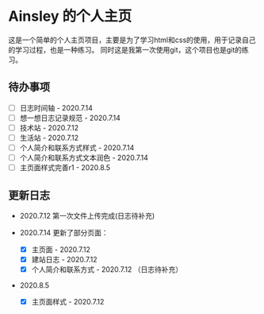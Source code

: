 # Ainsley 的个人主页

这是一个简单的个人主页项目，主要是为了学习html和css的使用，用于记录自己的学习过程，也是一种练习。
同时这是我第一次使用git，这个项目也是git的练习。

## 待办事项
- [ ] 日志时间轴 - 2020.7.14
- [ ] 想一想日志记录规范 - 2020.7.14
- [ ] 技术站 - 2020.7.12
- [ ] 生活站 - 2020.7.12
- [ ] 个人简介和联系方式样式 - 2020.7.14
- [ ] 个人简介和联系方式文本润色 - 2020.7.14
- [ ] 主页面样式完善r1 - 2020.8.5

## 更新日志
* 2020.7.12 第一次文件上传完成(日志待补充)

* 2020.7.14 更新了部分页面：
    - [x] 主页面 - 2020.7.12
    - [x] 建站日志 - 2020.7.12
    - [x] 个人简介和联系方式 - 2020.7.12
    （日志待补充）

* 2020.8.5 
    - [x] 主页面样式 - 2020.7.12